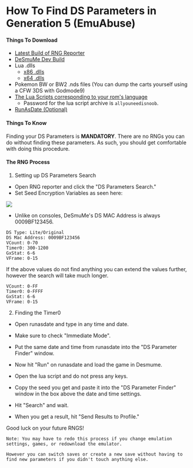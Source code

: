 # How To Find DS Parameters in Generation 5 (EmuAbuse)

#### Things To Download

- [Latest Build of RNG Reporter](https://ci.appveyor.com/project/Admiral-Fish/rngreporter/build/artifacts)
- [DeSmuMe Dev Build](https://sourceforge.net/projects/desmume/files/desmume/0.9.11/desmume-0.9.11-win32-dev.zip/download)
- Lua .dlls
  - [x86 .dlls](https://www.dropbox.com/s/2o4hdphn7j9z349/lua-dll-x86.zip?dl=0)
  - [x64 .dlls](https://www.dropbox.com/s/t8yttukleqserzp/lua-dll-x64.rar?dl=0)
- Pokemon BW or BW2 .nds files (You can dump the carts yourself using a CFW 3DS with Godmode9)
- [The Lua Scripts corresponding to your rom's language](http://pokerng.forumcommunity.net/?t=56443955)
  - Password for the lua script archive is `allyouneedisnoob`.
- [RunAsDate (Optional)](https://runasdate.en.softonic.com/)

#### Things To Know

Finding your DS Parameters is **MANDATORY**. There are no RNGs you can do without finding these parameters. As such, you should get comfortable with doing this procedure.
  

#### The RNG Process

1. Setting up DS Parameters Search

- Open RNG reporter and click the "DS Parameters Search."
- Set Seed Encryption Variables as seen here: 

![](https://github.com/zaksabeast/PokemonRNGGuides/blob/edit/en/gen5/DSparameters/pictures/bw/DS%20Parameters%20Guide/DSParameters.png?raw=true)

- Unlike on consoles, DeSmuMe's DS MAC Address is always 0009BF123456.

```
DS Type: Lite/Original
DS Mac Address: 0009BF123456
VCount: 0-70
Timer0: 300-1200
GxStat: 6-6
VFrame: 0-15
```

If the above values do not find anything you can extend the values further, however the search will take much longer.

```
VCount: 0-FF
Timer0: 0-FFFF
GxStat: 6-6
VFrame: 0-15
```

2. Finding the Timer0

 - Open runasdate and type in any time and date. 
  - Make sure to check "Immediate Mode". 
  - Put the same date and time from runasdate into the "DS Parameter Finder" window. 
  - Now hit "Run" on runasdate and load the game in Desmume.
 - Open the lua script and do not press any keys. 
  - Copy the seed you get and paste it into the "DS Parameter Finder" window in the box above the date and time settings. 
  - Hit "Search" and wait.

 - When you get a result, hit "Send Results to Profile." 
 
 Good luck on your future RNGS!


```
Note: You may have to redo this process if you change emulation settings, games, or redownload the emulator.

However you can switch saves or create a new save without having to find new parameters if you didn't touch anything else.
```
